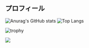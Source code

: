 <!--
**bonot9434/bonot9434** is a ✨ _special_ ✨ repository because its `README.md` (this file) appears on your GitHub profile.

Here are some ideas to get you started:

- 🔭 I’m currently working on ...
- 🌱 I’m currently learning ...
- 👯 I’m looking to collaborate on ...
- 🤔 I’m looking for help with ...
- 💬 Ask me about ...
- 📫 How to reach me: ...
- 😄 Pronouns: ...
- ⚡ Fun fact: ...
-->
<h2>プロフィール</h2>

![Anurag's GitHub stats](https://github-readme-stats.vercel.app/api?username=bonot9434&theme=monokai&show_icons=true)
![Top Langs](https://github-readme-stats.vercel.app/api/top-langs/?username=bonot9434&layout=compact&langs_count=8&theme=monokai)

![trophy](https://github-profile-trophy.vercel.app/?username=bonot9434&rank=A,AA,AAA&theme=monokai)

![](https://github-profile-summary-cards.vercel.app/api/cards/profile-details?username=bonot9434&theme=monokai)
